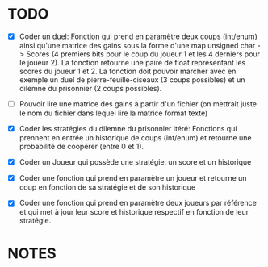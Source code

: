 # TODO

- [x] Coder un duel:
Fonction qui prend en paramètre deux coups (int/enum)
ainsi qu'une matrice des gains sous la forme d'une map unsigned char -> Scores
(4 premiers bits pour le coup du joueur 1 et les 4 derniers pour
le joueur 2). La fonction retourne une paire de float représentant
les scores du joueur 1 et 2.
La fonction doit pouvoir marcher avec en exemple un duel de
pierre-feuille-ciseaux (3 coups possibles) et un dilemne du prisonnier
(2 coups possibles).

- [ ] Pouvoir lire une matrice des gains à partir d'un fichier
(on mettrait juste le nom du fichier dans lequel lire la matrice
format texte)

- [x] Coder les stratégies du dilemne du prisonnier itéré:
Fonctions qui prennent en entrée un historique de coups (int/enum)
et retourne une probabilité de coopérer (entre 0 et 1).

- [x] Coder un Joueur qui possède une stratégie, un score et un historique

- [x] Coder une fonction qui prend en paramètre un joueur
et retourne un coup en fonction de sa stratégie et de son historique

- [x] Coder une fonction qui prend en paramètre deux joueurs par référence
et qui met à jour leur score et historique respectif en fonction de
leur stratégie.

# NOTES

